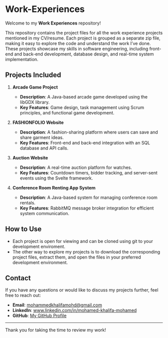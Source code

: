 # Work-Experiences

Welcome to my **Work Experiences** repository! 

This repository contains the project files for all the work experience projects mentioned in my CV/resume. Each project is grouped as a separate zip file, making it easy to explore the code and understand the work I’ve done. These projects showcase my skills in software engineering, including front-end and back-end development, database design, and real-time system implementation.

## Projects Included

1. **Arcade Game Project**  
   - **Description**: A Java-based arcade game developed using the libGDX library.  
   - **Key Features**: Game design, task management using Scrum principles, and functional game development.  

2. **FASHIONFOLIO Website**  
   - **Description**: A fashion-sharing platform where users can save and share garment ideas.  
   - **Key Features**: Front-end and back-end integration with an SQL database and API calls.  

3. **Auction Website**  
   - **Description**: A real-time auction platform for watches.  
   - **Key Features**: Countdown timers, bidder tracking, and server-sent events using the Svelte framework.  

4. **Conference Room Renting App System**  
   - **Description**: A Java-based system for managing conference room rentals.  
   - **Key Features**: RabbitMQ message broker integration for efficient system communication.  

## How to Use

- Each project is open for viewing and can be cloned using git to your development enviroment.  
- The other way to explore my projects is to download the corresponding project files, extract them, and open the files in your preferred development environment.

## Contact

If you have any questions or would like to discuss my projects further, feel free to reach out:

- **Email**: mohammedkhalifamohd@gmail.com  
- **LinkedIn**: www.linkedin.com/in/mohamed-khalifa-mohamed
- **GitHub**: [My GitHub Profile](https://github.com/mohamedkhalifamohamed)

---

Thank you for taking the time to review my work!
